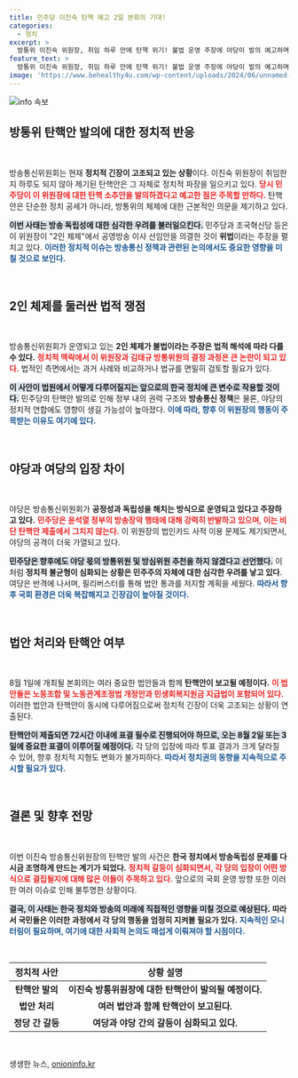 ```yaml
---
title: 민주당 이진숙 탄핵 예고 2일 본회의 기대!
categories:
  - 정치
excerpt: >
  방통위 이진숙 위원장, 취임 하루 만에 탄핵 위기! 불법 운영 주장에 야당이 발의 예고하며 정치적 긴장감 고조. 8월 1일 본회의에서 탄핵안 상정, 표결 이목 집중!
feature_text: >
  방통위 이진숙 위원장, 취임 하루 만에 탄핵 위기! 불법 운영 주장에 야당이 발의 예고하며 정치적 긴장감 고조. 8월 1일 본회의에서 탄핵안 상정, 표결 이목 집중!
image: 'https://www.behealthy4u.com/wp-content/uploads/2024/06/unnamed-file.png'
---
```


<p><img src="https://www.behealthy4u.com/wp-content/uploads/2024/06/unnamed-file.png" alt="info 속보" /></p>

<h2 data-ke-size="size26">방통위 탄핵안 발의에 대한 정치적 반응</h2>

<p data-ke-size="size16">&nbsp;</p>

<p>방송통신위원회는 현재 <b>정치적 긴장이 고조되고 있는 상황</b>이다. 이진숙 위원장이 취임한 지 하루도 되지 않아 제기된 탄핵안은 그 자체로 정치적 파장을 일으키고 있다. <b><span style="color: #ee2323;">당시 민주당이 이 위원장에 대한 탄핵 소추안을 발의하겠다고 예고한 점은 주목할 만하다.</span></b> 탄핵안은 단순한 정치 공세가 아니라, 방통위의 체제에 대한 근본적인 의문을 제기하고 있다. </p>

<p><b><span style="background-color: #21538527;">이번 사태는 방송 독립성에 대한 심각한 우려를 불러일으킨다.</span></b> 민주당과 조국혁신당 등은 이 위원장이 "2인 체제"에서 공영방송 이사 선임안을 의결한 것이 <b>위법</b>이라는 주장을 펼치고 있다. <b><span style="color: #1a5490;">이러한 정치적 이슈는 방송통신 정책과 관련된 논의에서도 중요한 영향을 미칠 것으로 보인다.</span></b></p>

<p data-ke-size="size16">&nbsp;</p>

<h2 data-ke-size="size26">2인 체제를 둘러싼 법적 쟁점</h2>

<p data-ke-size="size16">&nbsp;</p>

<p>방송통신위원회가 운영되고 있는 <b>2인 체제가 불법이라는 주장은 법적 해석에 따라 다를 수 있다.</b> <b><span style="color: #ee2323;">정치적 맥락에서 이 위원장과 김태규 방통위원의 결정 과정은 큰 논란이 되고 있다.</span></b> 법적인 측면에서는 과거 사례와 비교하거나 법규를 면밀히 검토할 필요가 있다. </p>

<p><b><span style="background-color: #21538527;">이 사안이 법원에서 어떻게 다루어질지는 앞으로의 한국 정치에 큰 변수로 작용할 것이다.</span></b> 민주당의 탄핵안 발의로 인해 정부 내의 권력 구조와 <b>방송통신 정책</b>은 물론, 야당의 정치적 연합에도 영향이 생길 가능성이 높아졌다. <b><span style="color: #1a5490;">이에 따라, 향후 이 위원장의 행동이 주목받는 이유도 여기에 있다.</span></b></p>

<p data-ke-size="size16">&nbsp;</p>

<h2 data-ke-size="size26">야당과 여당의 입장 차이</h2>

<p data-ke-size="size16">&nbsp;</p>

<p>야당은 방송통신위원회가 <b>공정성과 독립성을 해치는 방식으로 운영되고 있다고 주장하고 있다.</b> <b><span style="color: #ee2323;">민주당은 윤석열 정부의 방송장악 행태에 대해 강력히 반발하고 있으며, 이는 비단 탄핵안 제출에서 그치지 않는다.</span></b> 이 위원장의 법인카드 사적 이용 문제도 제기되면서, 야당의 공격이 더욱 가열되고 있다. </p>

<p><b><span style="background-color: #21538527;">민주당은 향후에도 야당 몫의 방통위원 및 방심위원 추천을 하지 않겠다고 선언했다.</span></b> 이처럼 <b>정치적 불균형이 심화되는 상황은 민주주의 자체에 대한 심각한 우려를 낳고 있다</b>. 여당은 반격에 나서며, 필리버스터를 통해 법안 통과를 저지할 계획을 세웠다. <b><span style="color: #1a5490;">따라서 향후 국회 환경은 더욱 복잡해지고 긴장감이 높아질 것이다.</span></b></p>

<p data-ke-size="size16">&nbsp;</p>

<h2 data-ke-size="size26">법안 처리와 탄핵안 여부</h2>

<p data-ke-size="size16">&nbsp;</p>

<p>8월 1일에 개최될 본회의는 여러 중요한 법안들과 함께 <b>탄핵안이 보고될 예정이다.</b> <b><span style="color: #ee2323;">이 법안들은 노동조합 및 노동관계조정법 개정안과 민생회복지원금 지급법이 포함되어 있다.</span></b> 이러한 법안과 탄핵안이 동시에 다루어짐으로써 정치적 긴장이 더욱 고조되는 상황이 연출된다.</p>

<p><b><span style="background-color: #21538527;">탄핵안이 제출되면 72시간 이내에 표결 필수로 진행되어야 하므로, 오는 8월 2일 또는 3일에 중요한 표결이 이루어질 예정이다.</span></b> 각 당의 입장에 따라 투표 결과가 크게 달라질 수 있어, 향후 정치적 지형도 변화가 불가피하다. <b><span style="color: #1a5490;">따라서 정치권의 동향을 지속적으로 주시할 필요가 있다.</span></b> </p>

<p data-ke-size="size16">&nbsp;</p>

<h2 data-ke-size="size26">결론 및 향후 전망</h2>

<p data-ke-size="size16">&nbsp;</p>

<p>이번 이진숙 방송통신위원장의 탄핵안 발의 사건은 <b>한국 정치에서 방송독립성 문제를 다시금 조명하게 만드는 계기가 되었다.</b> <b><span style="color: #ee2323;">정치적 갈등이 심화되면서, 각 당의 입장이 어떤 방식으로 결집될지에 대해 많은 이들이 주목하고 있다.</span></b> 앞으로의 국회 운영 방향 또한 이러한 여러 이슈로 인해 불투명한 상황이다. </p>

<p><b><span style="background-color: #21538527;">결국, 이 사태는 한국 정치와 방송의 미래에 직접적인 영향을 미칠 것으로 예상된다.</span></b> <b>따라서 국민들은 이러한 과정에서 각 당의 행동을 엄정히 지켜볼 필요가 있다.</b> <b><span style="color: #1a5490;">지속적인 모니터링이 필요하며, 여기에 대한 사회적 논의도 매섭게 이뤄져야 할 시점이다.</span></b></p>

<p data-ke-size="size16">&nbsp;</p>

<table style="width: 100%; border-collapse: collapse;">
    <thead>
        <tr>
            <th style="text-align: center; height: 30px;"><b>정치적 사안</b></th>
            <th style="text-align: center; height: 30px;"><b>상황 설명</b></th>
        </tr>
    </thead>
    <tbody>
        <tr>
            <td style="text-align: center; height: 17px;"><b>탄핵안 발의</b></td>
            <td style="text-align: center; height: 17px;"><b>이진숙 방통위원장에 대한 탄핵안이 발의될 예정이다.</b></td>
        </tr>
        <tr>
            <td style="text-align: center; height: 17px;"><b>법안 처리</b></td>
            <td style="text-align: center; height: 17px;"><b>여러 법안과 함께 탄핵안이 보고된다.</b></td>
        </tr>
        <tr>
            <td style="text-align: center; height: 17px;"><b>정당 간 갈등</b></td>
            <td style="text-align: center; height: 17px;"><b>여당과 야당 간의 갈등이 심화되고 있다.</b></td>
        </tr>
    </tbody>
</table>

<p data-ke-size="size16">&nbsp;</p>
생생한 뉴스, <a href="https://onioninfo.kr" rel="dofollow">onioninfo.kr</a>


